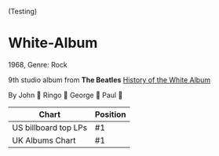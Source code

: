 (Testing) 


# White-Album
1968, Genre: Rock 

9th studio album from **The Beatles** 
[History of the White Album](https://en.wikipedia.org/wiki/The_Beatles_(album)) 

By John 🎸 Ringo 🥁 George 🎸 Paul 🎤

| Chart | Position |
| ----------- | ----------- |
| US billboard top LPs | #1 |
| UK Albums Chart | #1      | 
